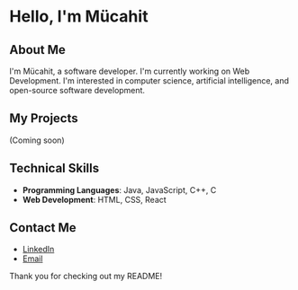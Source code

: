 # Hello, I'm Mücahit

## About Me

I'm Mücahit, a software developer. I'm currently working on Web Development. I'm interested in computer science, artificial intelligence, and open-source software development.

## My Projects

(Coming soon)

## Technical Skills

- **Programming Languages**: Java, JavaScript, C++, C
- **Web Development**: HTML, CSS, React

## Contact Me

- [LinkedIn](https://www.linkedin.com/in/m%C3%BCcahit-ba%C5%9Faran-12b005254/?lipi=urn%3Ali%3Apage%3Ad_flagship3_feed%3BXeyrmO9oSXu8%2FOyCYpQ8mg%3D%3D)
- [Email](mucahitbasaran785@gmail.com)



Thank you for checking out my README!
